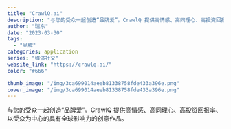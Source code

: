 ```yaml
---
title: "CrawlQ.ai"
description: "与您的受众一起创造“品牌爱”。CrawlQ 提供高情感、高同理心、高投资回报率、以受众为中心的具有全球影响力的创意作品。"
author: "瑞东"
date: "2023-03-30"
tags:
  - "品牌"
categories: application
series: "媒体社交"
website_link: "https://crawlq.ai/"
color: "#666"

thumb_image: "/img/3ca699014aeeb81338758fde433a396e.png"
cover_image: "/img/3ca699014aeeb81338758fde433a396e.png"
---
```


与您的受众一起创造“品牌爱”。CrawlQ 提供高情感、高同理心、高投资回报率、以受众为中心的具有全球影响力的创意作品。